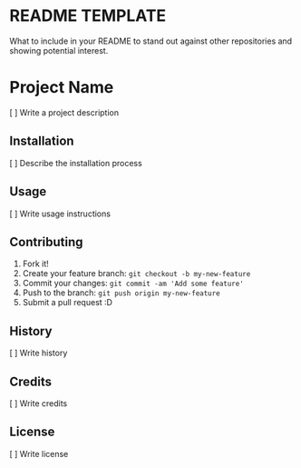 # README TEMPLATE
What to include in your README to stand out against other repositories and showing potential interest. 

# Project Name

[ ] Write a project description

## Installation

[ ] Describe the installation process

## Usage

[ ] Write usage instructions

## Contributing

1. Fork it!
2. Create your feature branch: `git checkout -b my-new-feature`
3. Commit your changes: `git commit -am 'Add some feature'`
4. Push to the branch: `git push origin my-new-feature`
5. Submit a pull request :D

## History

[ ] Write history

## Credits

[ ] Write credits

## License

[ ] Write license
